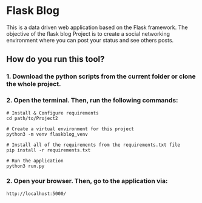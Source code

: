 # Flask Blog
This is a data driven web application based on the Flask framework. The objective of
the flask blog Project is to create a social networking environment where you can post your status and
see others posts.

## How do you run this tool?

### 1. Download the python scripts from the current folder or clone the whole project.

### 2. Open the terminal. Then, run the following commands:
```
# Install & Configure requirements
cd path/to/Project2

# Create a virtual environment for this project
python3 -m venv flaskblog_venv

# Install all of the requirements from the requirements.txt file
pip install -r requirements.txt

# Run the application
python3 run.py
```

### 2. Open your browser. Then, go to the application via:
```
http://localhost:5000/
```
